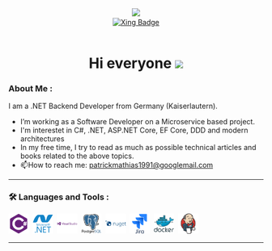 <div id="header" align="center">
  <img src="https://media.giphy.com/media/QpVUMRUJGokfqXyfa1/giphy.gif" width="100"/>
  <div id="badges">
    <a href="https://www.xing.com/profile/Patrick_Mathias3">
      <img src="https://img.shields.io/badge/Xing-green?style=for-the-badge&logo=xing&logoColor=white?" alt="Xing Badge"/>
    </a>
  </div>
  <img src="https://komarev.com/ghpvc/?username=pama0013&style=flat-square&color=blue" alt=""/>
  <h1>
  Hi everyone
  <img src="https://media.giphy.com/media/hvRJCLFzcasrR4ia7z/giphy.gif" width="30px"/>
</h1>
</div>

### About Me :
I am a .NET Backend Developer from Germany (Kaiserlautern).
- I’m working as a Software Developer on a Microservice based project.
- I'm interestet in C#, .NET, ASP.NET Core, EF Core, DDD and modern architectures
- In my free time, I try to read as much as possible technical articles and books related to the above topics.
- :mailbox:How to reach me: patrickmathias1991@googlemail.com
---
### :hammer_and_wrench: Languages and Tools :

<div>

  <img src="https://github.com/devicons/devicon/blob/master/icons/csharp/csharp-plain.svg" title="C#" alt="CSharp" width="40" height="40"/>&nbsp;
  <img src="https://github.com/devicons/devicon/blob/master/icons/dot-net/dot-net-plain-wordmark.svg" title=".Net" alt="DotNet" width="40" height="40"/>&nbsp;
  <img src="https://github.com/devicons/devicon/blob/master/icons/visualstudio/visualstudio-plain-wordmark.svg" title="VisualStudio" alt="VS" width="40" height="40"/>&nbsp;
  <img src="https://github.com/devicons/devicon/blob/master/icons/postgresql/postgresql-original-wordmark.svg" title=".PostgreSql" alt="Postgres" width="40" height="40"/>&nbsp;
  <img src="https://github.com/devicons/devicon/blob/master/icons/nuget/nuget-original-wordmark.svg" title=".Nuget" alt="Nuget" width="40" height="40"/>&nbsp;
  <img src="https://github.com/devicons/devicon/blob/master/icons/jira/jira-original-wordmark.svg" title="Jira" alt="Jira" width="40" height="40"/>&nbsp;
  <img src="https://github.com/devicons/devicon/blob/master/icons/docker/docker-original-wordmark.svg" title="Docker" alt="Docker" width="40" height="40"/>&nbsp;
  <img src="https://github.com/devicons/devicon/blob/master/icons/jenkins/jenkins-original.svg" title="Jenkins" alt="Jenkins" width="40" height="40"/>&nbsp;  
</div>

---
